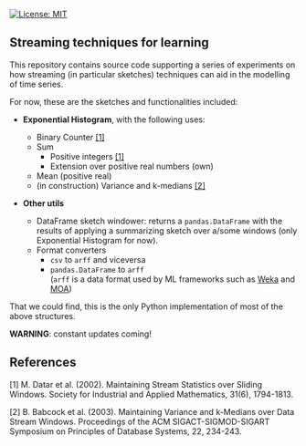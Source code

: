 [![License: MIT](https://img.shields.io/badge/License-MIT-yellow.svg)](https://opensource.org/licenses/MIT)
## Streaming techniques for learning 

This repository contains source code supporting a series of experiments on how streaming (in particular sketches) 
techniques can aid in the modelling of time series.

For now, these are the sketches and functionalities included:

- **Exponential Histogram**, with the following uses:
    - Binary Counter [[1]](#1)
    - Sum
        - Positive integers [[1]](#1)
        - Extension over positive real numbers (own)
    - Mean (positive real)
    - (in construction) Variance and k-medians [[2]](#2)

- **Other utils**
    - DataFrame sketch windower: returns a ``pandas.DataFrame`` with the results of applying a 
    summarizing sketch over a/some windows (only Exponential Histogram for now).
    - Format converters
        - ``csv`` to ``arff`` and viceversa
        - ``pandas.DataFrame`` to ``arff``  
        (``arff`` is a data format used by ML frameworks such as [Weka](https://www.cs.waikato.ac.nz/ml/weka/) and 
        [MOA](https://moa.cms.waikato.ac.nz/))
        
That we could find, this is the only Python implementation of most of the above structures.

**WARNING**: constant updates coming!

## References
<a id="1">[1]</a> 
M. Datar et al. (2002). 
Maintaining Stream Statistics over Sliding Windows. 
Society for Industrial and Applied Mathematics, 31(6), 1794-1813.

<a id="1">[2]</a> 
B. Babcock et al. (2003). 
Maintaining Variance and k-Medians over Data Stream Windows. 
Proceedings of the ACM SIGACT-SIGMOD-SIGART Symposium on Principles of Database Systems, 22, 234-243.
